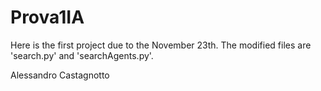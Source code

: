 # Prova1IA
Here is the first project due to the November 23th. 
The modified files are 'search.py' and 'searchAgents.py'.

Alessandro Castagnotto
